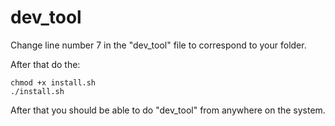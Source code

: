 # dev_tool

Change line number 7 in the "dev_tool" file to correspond to your folder.

After that do the:
```angular2html
chmod +x install.sh
./install.sh
```

After that you should be able to do "dev_tool" from anywhere on the system.
